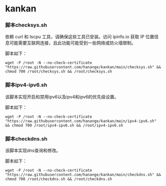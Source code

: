 # kankan

### 脚本checksys.sh

依赖 curl 和 lscpu 工具，请确保这些工具已安装。访问 ipinfo.io 获取 IP 位置信息可能需要互联网连接，且此功能可能受到一些网络或防火墙限制。

脚本如下：

``wget -P /root -N --no-check-certificate "https://raw.githubusercontent.com/hanange/kankan/main/checksys.sh" && chmod 700 /root/checksys.sh && /root/checksys.sh``

### 脚本ipv4-ipv6.sh

该脚本实现开启和禁用ipv6以及ipv4和ipv6的优先级设置。

脚本如下：

``wget -P /root -N --no-check-certificate "https://raw.githubusercontent.com/hanange/kankan/main/ipv4-ipv6.sh" && chmod 700 /root/ipv4-ipv6.sh && /root/ipv4-ipv6.sh``

### 脚本checkdns.sh

该脚本实现dns查询和修改。

脚本如下：

``wget -P /root -N --no-check-certificate "https://raw.githubusercontent.com/hanange/kankan/main/checkdns.sh" && chmod 700 /root/checkdns.sh && /root/checkdns.sh``
